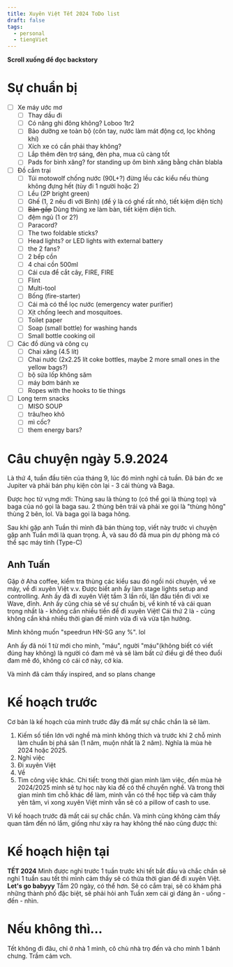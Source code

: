 ```yaml
---
title: Xuyên Việt Tết 2024 ToDo list
draft: false
tags:
  - personal
  - tiengViet
---
```

**Scroll xuống để đọc backstory**
# Sự chuẩn bị
- [ ] Xe máy ước mơ
	- [ ] Thay dầu đi
	- [ ] Có nâng ghi đông không? Loboo 1tr2
	- [ ] Bảo dưỡng xe toàn bộ (côn tay, nước làm mát động cơ, lọc không khí)
	- [ ] Xích xe có cần phải thay không?
	- [ ] Lắp thêm đèn trợ sáng, đèn pha, mua cũ càng tốt
	- [ ] Pads for bình xăng? for standing up ôm bình xăng bằng chân blabla
- [ ] Đồ cắm trại
	- [ ] Túi motowolf chống nước (90L+?) đừng lều các kiểu nếu thùng không đựng hết (tùy đi 1 người hoặc 2)
	- [ ] Lều (2P bright green)
	- [ ] Ghế (1, 2 nếu đi với Bình) (để ý là có ghế rất nhỏ, tiết kiệm diện tích)
	- [ ] ~~Bàn gấp~~ Dùng thùng xe làm bàn, tiết kiệm diện tích.
	- [ ] đệm ngủ (1 or 2?)
	- [ ] Paracord?
	- [ ] The two foldable sticks?
	- [ ] Head lights? or LED lights with external battery
	- [ ] the 2 fans?
	- [ ] 2 bếp cồn
	- [ ] 4 chai cồn 500ml
	- [ ] Cái cưa để cắt cây, FIRE, FIRE
	- [ ] Flint
	- [ ] Multi-tool
	- [ ] Bống (fire-starter)
	- [ ] Cái mà có thể lọc nước (emergency water purifier)
	- [ ] Xịt chống leech and mosquitoes.
	- [ ] Toilet paper
	- [ ] Soap (small bottle) for washing hands
	- [ ] Small bottle cooking oil
- [ ] Các đồ dùng và công cụ
	- [ ] Chai xăng (4.5 lít)
	- [ ] Chai nước (2x2.25 lít coke bottles, maybe 2 more small ones in the yellow bags?)
	- [ ] bộ sửa lốp không săm
	- [ ] máy bơm bánh xe
	- [ ] Ropes with the hooks to tie things
- [ ] Long term snacks
	- [ ] MISO SOUP
	- [ ] trâu/heo khô
	- [ ] mì cốc?
	- [ ] them energy bars?

# Câu chuyện ngày 5.9.2024

Là thứ 4, tuần đầu tiên của tháng 9, lúc đó mình nghỉ cả tuần.
Đã bán đc xe Jupiter và phải bán phụ kiện còn lại - 3 cái thùng và Baga.

Được học từ vựng mới:
Thùng sau là thùng to (có thể gọi là thùng top) và baga của nó gọi là baga sau.
2 thùng bên trái và phải xe gọi là "thùng hông" thùng 2 bên, lol. Và baga gọi là baga hông.

Sau khi gặp anh Tuần thì mình đã bán thùng top, viết này trước vì chuyện gặp anh Tuần mới là quan trọng. À, và sau đó đã mua pin dự phòng mà có thể sạc máy tính (Type-C)

## Anh Tuấn
Gặp ở Aha coffee, kiểm tra thùng các kiểu sau đó ngồi nói chuyện, về xe máy, về đi xuyên Việt v.v.
Được biết anh ấy làm stage lights setup and controlling.
Anh ấy đã đi xuyên Việt tầm 3 lần rồi, lần đầu tiền đi với xe Wave, đỉnh. Anh ấy cũng chia sẻ về sự chuẩn bị, về kinh tế và cái quan trọng nhất là - không cần nhiều tiền để đi xuyên Việt!
Cái thứ 2 là - cũng không cần khá nhiều thời gian để mình vừa đi và vừa tận hưởng. 

Mình không muốn "speedrun HN-SG any %". lol

Anh ấy đã nói 1 từ mới cho mình, "máu", người "máu"(không biết có viết đúng hay không) là người có đam mê và sẽ làm bất cứ điều gì để theo đuổi đam mê đó, không có cái cớ này, cớ kia.

Và mình đã cảm thấy inspired, and so plans change

# Kế hoạch trước

Cơ bản là kế hoạch của mình trước đây đã mất sự chắc chắn là sẽ làm.

1. Kiếm số tiền lớn với nghề mà mình không thích và trước khi 2 chỗ mình làm chuẩn bị phá sản (1 năm, muộn nhất là 2 năm). Nghĩa là mùa hè 2024 hoặc 2025.
2. Nghỉ việc
3. Đi xuyên Việt
4. Về
5. Tìm công việc khác.
Chi tiết: trong thời gian mình làm việc, đến mùa hè 2024/2025 mình sẽ tự học này kia để có thể chuyển nghề. Và trong thời gian mình tìm chỗ khác để làm, mình vẫn có thể học tiếp và cảm thấy yên tâm, vì xong xuyên Việt mình vẫn sẽ có a pillow of cash to use.

Vì kế hoạch trước đã mất cái sự chắc chắn. Và mình cũng không cảm thấy quan tâm đến nó lắm, giống như xảy ra hay không thế nào cũng được thì:
# Kế hoạch hiện tại

**TẾT 2024**
Mình được nghỉ trước 1 tuần trước khi tết bắt đầu và chắc chắn sẽ nghỉ 1 tuần sau tết thì mình cảm thấy sẽ có thừa thời gian để đi xuyên Việt. **Let's go babyyy**
Tầm 20 ngày, có thể hơn. Sẽ có cắm trại, sẽ có khám phá những thành phố đặc biệt, sẽ phải hỏi anh Tuần xem cái gì đáng ăn - uống - đến - nhìn.

# Nếu không thì...
Tết không đi đâu, chỉ ở nhà 1 mình, cô chủ nhà trọ đến và cho mình 1 bánh chưng. Trầm cảm vch.